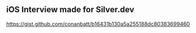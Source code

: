 ## iOS Interview made for Silver.dev

https://gist.github.com/conanbatt/b16431b130a5a255188dc80383699460

